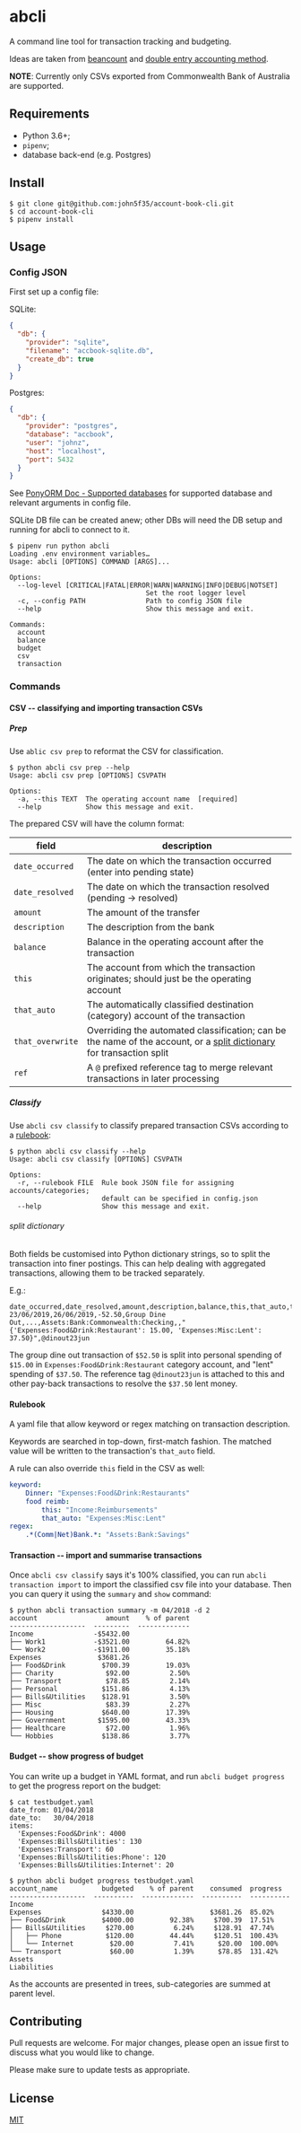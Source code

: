 # abcli
A command line tool for transaction tracking and budgeting.

Ideas are taken from [beancount](http://furius.ca/beancount/)
and [double entry accounting method](https://docs.google.com/document/d/100tGcA4blh6KSXPRGCZpUlyxaRUwFHEvnz_k9DyZFn4/edit).

**NOTE**: Currently only CSVs exported from Commonwealth Bank of Australia are supported.

## Requirements

- Python 3.6+;
- `pipenv`;
- database back-end (e.g. Postgres)

## Install

```
$ git clone git@github.com:john5f35/account-book-cli.git
$ cd account-book-cli
$ pipenv install
```

## Usage
### Config JSON
First set up a config file:

SQLite:
```json
{
  "db": {
    "provider": "sqlite",
    "filename": "accbook-sqlite.db",
    "create_db": true
  }
}
```

Postgres:
```json
{
  "db": {
    "provider": "postgres",
    "database": "accbook",
    "user": "johnz",
    "host": "localhost",
    "port": 5432
  }
}
```

See [PonyORM Doc - Supported databases](https://docs.ponyorm.org/api_reference.html#supported-databases)
for supported database and relevant arguments in config file.

SQLite DB file can be created anew; other DBs will need the DB setup and running for abcli to connect to it.

```
$ pipenv run python abcli
Loading .env environment variables…
Usage: abcli [OPTIONS] COMMAND [ARGS]...

Options:
  --log-level [CRITICAL|FATAL|ERROR|WARN|WARNING|INFO|DEBUG|NOTSET]
                                  Set the root logger level
  -c, --config PATH               Path to config JSON file
  --help                          Show this message and exit.

Commands:
  account
  balance
  budget
  csv
  transaction
```
### Commands

#### CSV -- classifying and importing transaction CSVs
##### Prep
Use `ablic csv prep` to reformat the CSV for classification.

```
$ python abcli csv prep --help
Usage: abcli csv prep [OPTIONS] CSVPATH

Options:
  -a, --this TEXT  The operating account name  [required]
  --help           Show this message and exit.
```
The prepared CSV will have the column format:

|      field       |                                                                description                                                                |
| ---------------- | ----------------------------------------------------------------------------------------------------------------------------------------- |
| `date_occurred`  | The date on which the transaction occurred (enter into pending state)                                                                     |
| `date_resolved`  | The date on which the transaction resolved (pending -> resolved)                                                                          |
| `amount`         | The amount of the transfer                                                                                                                |
| `description`    | The description from the bank                                                                                                             |
| `balance`        | Balance in the operating account after the transaction                                                                                    |
| `this`           | The account from which the transaction originates; should just be the operating account                                                   |
| `that_auto`      | The automatically classified destination (category) account of the transaction                                                            |
| `that_overwrite` | Overriding the automated classification; can be the name of the account, or a [split dictionary](#split-dictionary) for transaction split |
| `ref`            | A `@` prefixed reference tag to merge relevant transactions in later processing                                                           |

##### Classify
Use `abcli csv classify` to classify prepared transaction CSVs according to a [rulebook](#rulebook):
```
$ python abcli csv classify --help
Usage: abcli csv classify [OPTIONS] CSVPATH

Options:
  -r, --rulebook FILE  Rule book JSON file for assigning accounts/categories;
                       default can be specified in config.json
  --help               Show this message and exit.
```
###### split dictionary

Both fields be customised into Python dictionary strings, so to split the transaction into finer postings.
This can help dealing with aggregated transactions, allowing them to be tracked separately.

E.g.:
```csv
date_occurred,date_resolved,amount,description,balance,this,that_auto,that_overwrite,ref
23/06/2019,26/06/2019,-52.50,Group Dine Out,...,Assets:Bank:Commonwealth:Checking,,"{'Expenses:Food&Drink:Restaurant': 15.00, 'Expenses:Misc:Lent': 37.50}",@dinout23jun
```

The group dine out transaction of `$52.50` is split into personal spending of `$15.00` in `Expenses:Food&Drink:Restaurant` category account, and "lent" spending of `$37.50`.
The reference tag `@dinout23jun` is attached to this and other pay-back transactions to resolve the `$37.50` lent money.

#### Rulebook
A yaml file that allow keyword or regex matching on transaction description.

Keywords are searched in top-down, first-match fashion.
The matched value will be written to the transaction's `that_auto` field.

A rule can also override `this` field in the CSV as well:
```yaml
keyword:
    Dinner: "Expenses:Food&Drink:Restaurants"
    food reimb:
        this: "Income:Reimbursements"
        that_auto: "Expenses:Misc:Lent"
regex:
    .*(Comm|Net)Bank.*: "Assets:Bank:Savings"
```

#### Transaction -- import and summarise transactions

Once `abcli csv classify` says it's 100% classified, you can run `abcli transaction import` to import the classified csv file into your database.
Then you can query it using the `summary` and `show` command:

```
$ python abcli transaction summary -m 04/2018 -d 2
account                 amount    % of parent
-------------------  ---------  -------------
Income               -$5432.00
├── Work1            -$3521.00         64.82%
└── Work2            -$1911.00         35.18%
Expenses              $3681.26
├── Food&Drink         $700.39         19.03%
├── Charity             $92.00          2.50%
├── Transport           $78.85          2.14%
├── Personal           $151.86          4.13%
├── Bills&Utilities    $128.91          3.50%
├── Misc                $83.39          2.27%
├── Housing            $640.00         17.39%
├── Government        $1595.00         43.33%
├── Healthcare          $72.00          1.96%
└── Hobbies            $138.86          3.77%
```

#### Budget -- show progress of budget

You can write up a budget in YAML format, and run `abcli budget progress` to get the progress report on the budget:
```
$ cat testbudget.yaml
date_from: 01/04/2018
date_to:   30/04/2018
items:
  'Expenses:Food&Drink': 4000
  'Expenses:Bills&Utilities': 130
  'Expenses:Transport': 60
  'Expenses:Bills&Utilities:Phone': 120
  'Expenses:Bills&Utilities:Internet': 20

$ python abcli budget progress testbudget.yaml
account_name           budgeted    % of parent    consumed  progress
-------------------  ----------  -------------  ----------  ----------
Income
Expenses               $4330.00                   $3681.26  85.02%
├── Food&Drink         $4000.00         92.38%     $700.39  17.51%
├── Bills&Utilities     $270.00          6.24%     $128.91  47.74%
│   ├── Phone           $120.00         44.44%     $120.51  100.43%
│   └── Internet         $20.00          7.41%      $20.00  100.00%
└── Transport            $60.00          1.39%      $78.85  131.42%
Assets
Liabilities
```

As the accounts are presented in trees, sub-categories are summed at parent level.

## Contributing
Pull requests are welcome. For major changes, please open an issue first to discuss what you would like to change.

Please make sure to update tests as appropriate.

## License
[MIT](https://choosealicense.com/licenses/mit/)